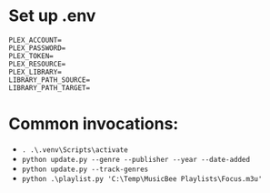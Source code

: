 # Set up .env
```
PLEX_ACCOUNT=
PLEX_PASSWORD=
PLEX_TOKEN=
PLEX_RESOURCE=
PLEX_LIBRARY=
LIBRARY_PATH_SOURCE=
LIBRARY_PATH_TARGET=
```

# Common invocations:
- `. .\.venv\Scripts\activate`
- `python update.py --genre --publisher --year --date-added`
- `python update.py --track-genres`
- `python .\playlist.py 'C:\Temp\MusicBee Playlists\Focus.m3u'`